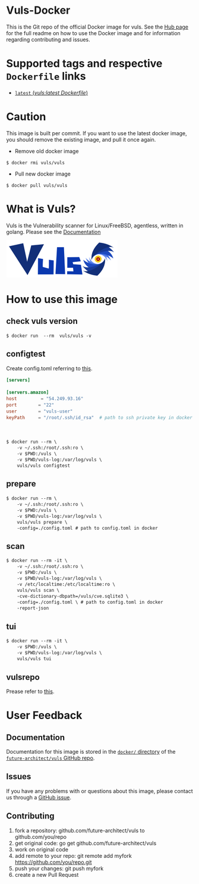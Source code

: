 # Vuls-Docker

This is the Git repo of the official Docker image for vuls.
See the [Hub page](https://hub.docker.com/r/vuls/vuls/) for the full readme on how to use the Docker image and for information regarding contributing and issues.

# Supported tags and respective `Dockerfile` links

- [`latest` (*vuls:latest Dockerfile*)](https://github.com/future-architect/vuls/blob/master/setup/docker/vuls/latest/Dockerfile)

# Caution

This image is built per commit.
If you want to use the latest docker image, you should remove the existing image, and pull it once again.

- Remove old docker image

```
$ docker rmi vuls/vuls
```

- Pull new docker image

```
$ docker pull vuls/vuls
```

# What is Vuls?

Vuls is the Vulnerability scanner for Linux/FreeBSD, agentless, written in golang.
Please see the [Documentation](https://github.com/future-architect/vuls)

![logo](https://github.com/future-architect/vuls/blob/master/img/vuls_logo.png?raw=true)

# How to use this image

## check vuls version

```
$ docker run  --rm  vuls/vuls -v
```

## configtest

Create config.toml referring to [this](https://github.com/future-architect/vuls#configuration).

```toml
[servers]

[servers.amazon]
host         = "54.249.93.16"
port        = "22"
user        = "vuls-user"
keyPath     = "/root/.ssh/id_rsa"  # path to ssh private key in docker
```
　

```console
$ docker run --rm \
    -v ~/.ssh:/root/.ssh:ro \
    -v $PWD:/vuls \
    -v $PWD/vuls-log:/var/log/vuls \
    vuls/vuls configtest
```


## prepare

```console
$ docker run --rm \
    -v ~/.ssh:/root/.ssh:ro \
    -v $PWD:/vuls \
    -v $PWD/vuls-log:/var/log/vuls \
    vuls/vuls prepare \
    -config=./config.toml # path to config.toml in docker
```

## scan

```console
$ docker run --rm -it \
    -v ~/.ssh:/root/.ssh:ro \
    -v $PWD:/vuls \
    -v $PWD/vuls-log:/var/log/vuls \
    -v /etc/localtime:/etc/localtime:ro \
    vuls/vuls scan \
    -cve-dictionary-dbpath=/vuls/cve.sqlite3 \
    -config=./config.toml \ # path to config.toml in docker
    -report-json 
```

## tui

```console
$ docker run --rm -it \
    -v $PWD:/vuls \
    -v $PWD/vuls-log:/var/log/vuls \
    vuls/vuls tui 
```

## vulsrepo

Prease refer to [this](https://hub.docker.com/r/vuls/vulsrepo/).

# User Feedback

## Documentation

Documentation for this image is stored in the [`docker/` directory](https://github.com/future-architect/vuls/tree/master/setup/docker) of the [`future-architect/vuls` GitHub repo](https://github.com/future-architect/vuls). 

## Issues

If you have any problems with or questions about this image, please contact us through a [GitHub issue](https://github.com/future-architect/vuls/issues). 

## Contributing

1. fork a repository: github.com/future-architect/vuls to github.com/you/repo
1. get original code: go get github.com/future-architect/vuls
1. work on original code
1. add remote to your repo: git remote add myfork https://github.com/you/repo.git
1. push your changes: git push myfork
1. create a new Pull Request
